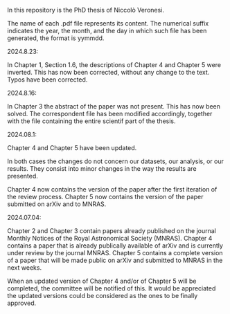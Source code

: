 In this repository is the PhD thesis of Niccolò Veronesi.

The name of each .pdf file represents its content. The numerical suffix indicates the year, the month, and the day in which such file has been generated, the format is yymmdd.

2024.8.23:

In Chapter 1, Section 1.6, the descriptions of Chapter 4 and Chapter 5 were inverted. This has now been corrected, without any change to the text.
Typos have been corrected.

2024.8.16:

In Chapter 3 the abstract of the paper was not present. This has now been solved. The correspondent file has been modified accordingly, together with the file containing the entire scientif part of the thesis.

2024.08.1:

Chapter 4 and Chapter 5 have been updated.

In both cases the changes do not concern our datasets, our analysis, or our results.
They consist into minor changes in the way the results are presented.

Chapter 4 now contains the version of the paper after the first iteration of the review process.
Chapter 5 now contains the version of the paper submitted on arXiv and to MNRAS.

2024.07.04:

Chapter 2 and Chapter 3 contain papers already published on the journal Monthly Notices of the Royal Astronomical Society (MNRAS).
Chapter 4 contains a paper that is already publically available of arXiv and is currently under review by the journal MNRAS.
Chapter 5 contains a complete version of a paper that will be made public on arXiv and submitted to MNRAS in the next weeks.

When an updated version of Chapter 4 and/or of Chapter 5 will be completed, the committee will be notified of this.
It would be appreciated the updated versions could be considered as the ones to be finally approved.
